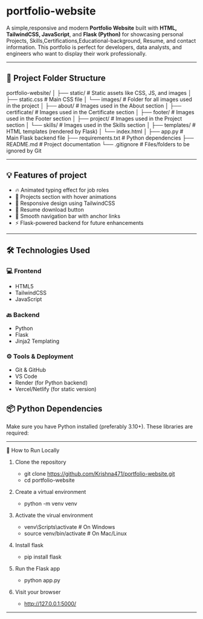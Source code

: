 # portfolio-website

A simple,responsive and modern **Portfolio Website** built with **HTML, TailwindCSS, JavaScript**, and **Flask (Python)** for showcasing personal Projects, Skills,Certifications,Educational-background, Resume, and contact information. This portfolio is perfect for developers, data analysts, and engineers who want to display their work professionally.

---------------------------------------------------------------------------------------------------------------------------------------------------------------------------------------------------------------------

## 📁 Project Folder Structure
portfolio-website/
│
├── static/                     # Static assets like CSS, JS, and images
│   ├── static.css              # Main CSS file
│   └── images/                 # Folder for all images used in the project
│       ├── about/              # Images used in the About section
│       ├── certificate/        # Images used in the Certificate section
│       ├── footer/             # Images used in the Footer section
│       ├── project/            # Images used in the Project section
│       └── skills/             # Images used in the Skills section
│
├── templates/                  # HTML templates (rendered by Flask)
│   └── index.html
│
├── app.py                      # Main Flask backend file
├── requirements.txt            # Python dependencies
├── README.md                   # Project documentation
└── .gitignore                  # Files/folders to be ignored by Git

---------------------------------------------------------------------------------------------------------------------------------------------------------------------------------------------------------------------


## 💡 Features of project

- 🔥 Animated typing effect for job roles
- 💼 Projects section with hover animations
- 🎨 Responsive design using TailwindCSS
- 📄 Resume download button
- 🧭 Smooth navigation bar with anchor links
- ⚡ Flask-powered backend for future enhancements

---------------------------------------------------------------------------------------------------------------------------------------------------------------------------------------------------------------------

## 🛠️ Technologies Used

### 💻 Frontend
- HTML5
- TailwindCSS
- JavaScript

### 🔙 Backend
- Python
- Flask
- Jinja2 Templating

### ⚙️ Tools & Deployment
- Git & GitHub
- VS Code
- Render (for Python backend)
- Vercel/Netlify (for static version)

## 📦 Python Dependencies
Make sure you have Python installed (preferably 3.10+). These libraries are required:

---------------------------------------------------------------------------------------------------------------------------------------------------------------------------------------------------------------------

🚀 How to Run Locally
1. Clone the repository
   - git clone https://github.com/Krishna471/portfolio-website.git
   - cd portfolio-website
     
2. Create a virtual environment
   - python -m venv venv
     
3. Activate the virual environment
   - venv\Scripts\activate       # On Windows
   - source venv/bin/activate    # On Mac/Linux
     
4. Install flask
   - pip install flask
     
5. Run the Flask app
   - python app.py
     
6. Visit your browser
   - http://127.0.0.1:5000/
     
---------------------------------------------------------------------------------------------------------------------------------------------------------------------------------------------------------------------

